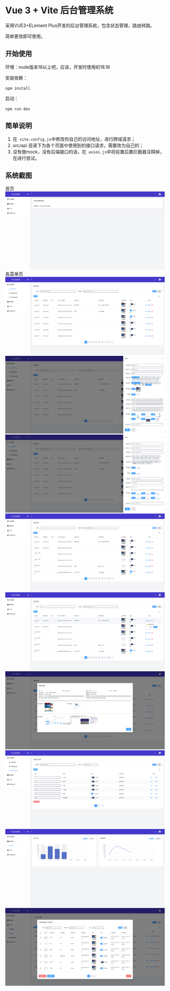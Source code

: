 # Vue 3 + Vite 后台管理系统
采用VUE3+ELement Plus开发的后台管理系统，包含状态管理，路由转跳。

简单更改即可使用。

## 开始使用

环境：node版本16以上吧，应该，开发时使用的18.16

安装依赖：

 `npm install`
 
启动：

`npm run dev`

## 简单说明

1. 在` vite.config.js`中修改你自己的访问地址，进行跨域请求；
2. src/api 目录下为各个页面中使用到的接口请求，需要改为自己的；
3. 没有做mock，没有后端接口的话，在` axios.js`中将前置后置拦截器注释掉，在进行尝试。

## 系统截图
首页
![alt 属性文本](截图\首页.png)
各菜单页
![alt 属性文本](截图\1.png)
![alt 属性文本](截图\2.png)
![alt 属性文本](截图\3.png)
![alt 属性文本](截图\4.png)
![alt 属性文本](截图\5.png)
![alt 属性文本](截图\6.png)
![alt 属性文本](截图\7.png)
![alt 属性文本](截图\8.png)
![alt 属性文本](截图\9.png)